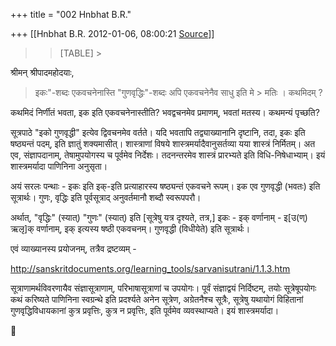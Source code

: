 +++
title = "002 Hnbhat B.R."

+++
[[Hnbhat B.R.	2012-01-06, 08:00:21 [Source](https://groups.google.com/g/samskrita/c/vuwFqdLAE0M)]]



> 
> > [TABLE] >
> 

  

श्रीमन् श्रीपादमहोदयाः,

  

> इकः"-शब्दः एकवचनेनास्ति "गुणवृद्धिः"-शब्दः अपि एकवचनेनैव साधु इति मे > मतिः । कथमिदम् ?

  

कथमिदं निर्णीतं भवता, इक इति एकवचनेनास्तीति? भवद्वचनमेव प्रमाणम्, भवतां मतस्य। कथमन्यं पृच्छति?

  

सूत्रपाठे "इको गुणवृद्धी" इत्येव द्विवचनमेव वर्तते। यदि भवतापि तद्व्याख्यानानि दृष्टानि, तदा, इकः इति षष्ठ्यन्तं पदम्, इति ज्ञातुं शक्यमासीत्। शास्त्राणां विषये शास्त्रमर्यादैवानुसर्तव्या यया शास्त्रं निर्मितम्। अत एव, संज्ञापदानाम्, तेषामुपयोगस्य च पूर्वमेव निर्देशः। तदनन्तरमेव शास्त्रं प्रारभ्यते इति विधि-निषेधाभ्याम्। इयं शास्त्रमर्यादा पाणिनिना अनुसृता।

  

अयं सरलः पन्थाः - इकः इति इक्-इति प्रत्याहारस्य षष्ठ्यन्तं एकवचने रूपम्। इक एव गुणवृद्धी (भवतः) इति सूत्रार्थः। गुणः, वृद्धिः इति पूर्वसूत्राद् अनुवर्तमानौ शब्दौ स्वरूपपरौ।

  

अर्थात्, "वृद्धिः" (स्यात्) "गुणः" (स्यात्) इति \[सूत्रेषु यत्र दृश्यते, तत्र,\] इकः - इक् वर्णानाम् - इ\[उ(ण्) ऋलृ\]क् वर्णानाम्, इक् इत्यस्य षष्ठी एकवचनम्। गुणवृद्धी (विधीयेते) इति सूत्रार्थः।

  

एवं व्याख्यानस्य प्रयोजनम्, तत्रैव द्रष्टव्यम् -

  

<http://sanskritdocuments.org/learning_tools/sarvanisutrani/1.1.3.htm>

  

सूत्राणामर्थविवरणायैव संज्ञासूत्राणाम्, परिभाषासूत्राणां च उपयोगः। पूर्वं संज्ञाद्वयं निर्दिष्टम्, तयोः सूत्रेषूपयोगः कथं करिष्यते पाणिनिना स्वग्रन्थे इति प्रदर्श्यते अनेन सूत्रेण, अग्रेतनैश्च सूत्रैः, सूत्रेषु यथायोगं विहितानां गुणवृद्धिविधायकानां कुत्र प्रवृत्तिः, कुत्र न प्रवृत्तिः, इति पूर्वमेव व्यवस्थाप्यते। इयं शास्त्रमर्यादा।



